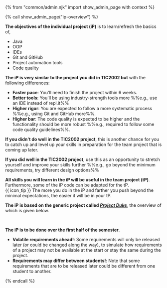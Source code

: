 {% from "common/admin.njk" import show_admin_page with context %}

{% call show_admin_page("ip-overview") %}
<div id="main">

<div id="title">

</div>
<div id="body">

**The objectives of the individual project (iP)** is to learn/refresh the basics of,
* Java
* OOP
* IDEs
* Git and GitHub
* Project automation tools
* Code quality

<div tags="m--tic4001">

**The iP is very similar to the project you did in TIC2002 but** with the following differences:
* **Faster pace**: You'll need to finish the project within 6 weeks.
* **Better tools**: You'll be using industry-strength tools more %%e.g., use an IDE instead of repl.it%%
* **Higher rigor**: You are expected to follow a more systematic process %%e.g., using Git and GitHub more%%.
* **Higher bar**: The code quality is expected to be higher and the functionality should be more robust %%e.g., required to follow some code quality guidelines%%.

**If you didn't do well in the TIC2002 project**, this is another chance for you to catch up and level up your skills in preparation for the team project that is coming up later.

**If you did well in the TIC2002 project**, use this as an opportunity to stretch yourself and improve your skills further %%e.g., go beyond the minimum requirements, try different design options%%
</div>

**All skills you will learn in the iP will be useful in the team project (tP)**. Furthermore, some of the iP code can be adapted for the tP.<br>
{{ icon_tip }} The more you do in the iP and farther you push beyond the minimal expectations, the easier it will be in your tP.

**The iP is based on the generic project called [_Project Duke_](../se-book-adapted/projectDuke/index.html)**, the overview of which is given below.

<include src="dukeFragment.md" boilerplate var-header="**Duke - Overview**" var-fragment="text.md#intro" />
<br>

**The iP is to be done over the first half of the semester**.

<box type="warning">

* **Volatile requirements ahead!**: Some requirements will only be released later (or could be changed along the way), to simulate how requirements of a project may not be available at the start or stay the same during the project.
* **Requirements may differ between students!**: Note that some requirements that are to be released later could be different from one student to another.
</box>

</div>
</div>

{% endcall %}

